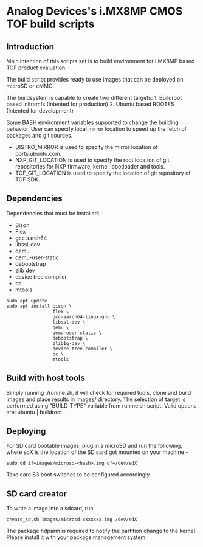 # Analog Devices's i.MX8MP CMOS TOF build scripts

## Introduction
Main intention of this scripts set is to build environment for i.MX8MP based TOF product evaluation.

The build script provides ready to use images that can be deployed on microSD or eMMC.

The buildsystem is capable to create two different targets:
		1. Buildroot based initramfs (Intented for production)
		2. Ubuntu based ROOTFS (Intented for development)

Some BASH environment variables supported to change the building behavior.
User can specify local mirror location to speed up the fetch of packages and git sources.

* DISTRO_MIRROR is used to specify the mirror location of ports.ubuntu.com.
* NXP_GIT_LOCATION is used to specify the root location of git repositories for NXP firmware, kernel, bootloader and tools.
* TOF_GIT_LOCATION is used to specify the location of git repository of TOF SDK.

## Dependencies

Dependencies that must be installed:

* Bison
* Flex
* gcc aarch64
* libssl-dev
* qemu
* qemu-user-static
* debootstrap
* zlib dev
* device tree compiler
* bc
* mtools

```Console
sudo apt update
sudo apt install bison \
                 flex \
                 gcc-aarch64-linux-gnu \
                 libssl-dev \
                 qemu \
                 qemu-user-static \
                 debootstrap \
                 zlib1g-dev \
                 device-tree-compiler \
                 bc \
                 mtools
```

## Build with host tools
Simply running ./runme.sh, it will check for required tools, clone and build images and place results in images/ directory.
The selection of target is performed using "BUILD_TYPE" variable from runme.sh script. Valid options are: ubuntu | buildroot

## Deploying
For SD card bootable images, plug in a microSD and run the following, where sdX is the location of the SD card got mounted on your machine -

`sudo dd if=images/microsd-<hash>.img of=/dev/sdX`

Take care S3 boot switches to be configured accordingly.

## SD card creator
To write a image into a sdcard, run

`create_sd.sh images/microsd-xxxxxxx.img /dev/sdX`

The package hdparm is required to notify the partition change to the kernel. Please install it with your package management system.
